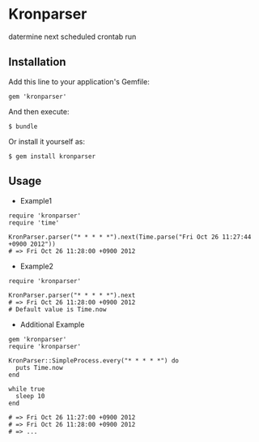 Kronparser
======================

datermine next scheduled crontab run

Installation
------------

Add this line to your application's Gemfile:

    gem 'kronparser'

And then execute:

    $ bundle

Or install it yourself as:

    $ gem install kronparser

Usage
-----
 * Example1

```
require 'kronparser'
require 'time'

KronParser.parser("* * * * *").next(Time.parse("Fri Oct 26 11:27:44 +0900 2012"))
# => Fri Oct 26 11:28:00 +0900 2012
```

 * Example2

```
require 'kronparser'

KronParser.parser("* * * * *").next
# => Fri Oct 26 11:28:00 +0900 2012
# Default value is Time.now
```

 * Additional Example

```
gem 'kronparser'
require 'kronparser'

KronParser::SimpleProcess.every("* * * * *") do
  puts Time.now
end

while true
  sleep 10
end

# => Fri Oct 26 11:27:00 +0900 2012 
# => Fri Oct 26 11:28:00 +0900 2012
# => ...
```

